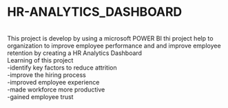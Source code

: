 # HR-ANALYTICS_DASHBOARD
<br>
This project is develop by using a microsoft POWER BI
thi project help to organization to improve employee performance and and improve employee retention by creating a HR Analytics Dashboard
<br>
Learning of this project
<br>
-identify key factors to reduce attrition
<br>
-improve the hiring process
<br>
-improved employee experience
<br>
-made workforce more productive
<br>
-gained employee trust
